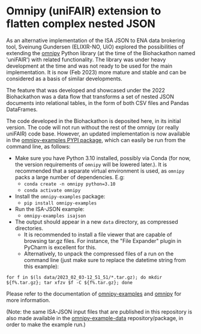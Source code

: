 # Omnipy (uniFAIR) extension to flatten complex nested JSON

As an alternative implementation of the ISA JSON to ENA data brokering tool,
Sveinung Gundersen (ELIXIR-NO, UiO) explored the possibilities of extending
the [omnipy](https://github.com/fairtracks/omnipy) Python library (at the 
time of the Biohackathon named 'uniFAIR') with related functionality. The
library was under heavy development at the time and was not ready to be
used for the main implementation. It is now (Feb 2023) more mature and stable
and can be considered as a basis of similar developments.

The feature that was developed and showcased under the 2022 Biohackathon was
a data flow that transforms a set of nested JSON documents into relational
tables, in the form of both CSV files and Pandas DataFrames.

The code developed in the Biohackathon is deposited here, in its initial
version. The code will not run without the rest of the omnipy (or really
uniFAIR) code base. However, an updated implementation is now available in the 
[omnipy-examples PYPI package](https://pypi.org/project/omnipy-examples/),
which can easily be run from the command line, as follows:

- Make sure you have Python 3.10 installed, possibly via Conda (for now, 
  the version requirements of `omnipy` will be lowered later.). It is 
  recommended that a separate virtual environment is used, as `omnipy`
  packs a large number of dependencies. E.g:
  - `conda create -n omnipy python=3.10`
  - `conda activate omnipy`
- Install the `omnipy-examples` package:
  - `pip install omnipy-examples`
- Run the ISA-JSON example:
  - `omnipy-examples isajson`
- The output should appear in a new `data` directory, as compressed 
  directories. 
  - It is recommended to install a file viewer that are capable of browsing tar.gz files. 
    For instance, the "File Expander" plugin in PyCharm is excellent for this.
  - Alternatively, to unpack the compressed files of a run on the command line 
    (just make sure to replace the datetime string from this example): 

```
for f in $(ls data/2023_02_03-12_51_51/*.tar.gz); do mkdir ${f%.tar.gz}; tar xfzv $f -C ${f%.tar.gz}; done
```

Please refer to the documentation of [omnipy-examples](https://github.com/fairtracks/omnipy_examples) and 
[omnipy](https://github.com/fairtracks/omnipy) for more information.

(Note: the same ISA-JSON input files that are published in this repository is also made available in the
[omnipy-example-data](https://github.com/fairtracks/omnipy_example_data) repository/package, in order to
make the example run.)
